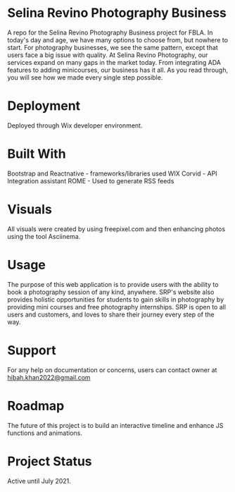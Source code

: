 # Selina Revino Photography Business
A repo for the Selina Revino Photography Business project for FBLA. In today's day and age, we have many options to choose from, but nowhere to start. For photography businesses, we see the same pattern, except that users face a big issue with quality. At Selina Revino Photography, our services expand on many gaps in the market today. From integrating ADA features to adding minicourses, our business has it all. As you read through, you will see how we made every single step possible. 

# Deployment

Deployed through Wix developer environment.

# Built With

Bootstrap and Reactnative - frameworks/libraries used
WIX Corvid - API Integration assistant
ROME - Used to generate RSS feeds

# Visuals

All visuals were created by using freepixel.com and then enhancing photos using the tool Asciinema.

# Usage 

The purpose of this web application is to provide users with the ability to book a photography session of any kind, anywhere. SRP's website also provides holistic opportunities for students to gain skills in photography by providing mini courses and free photography internships. SRP is open to all users and customers, and loves to share their journey every step of the way.

# Support

For any help on documentation or concerns, users can contact owner at hibah.khan2022@gmail.com


# Roadmap

The future of this project is to build an interactive timeline and enhance JS functions and animations. 

# Project Status

Active until July 2021.

